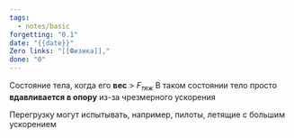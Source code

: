 ```yaml
---
tags:
  - notes/basic
forgetting: "0.1"
date: "{{date}}"
Zero links: "[[Физика]],"
done: "0"
---
```

Состояние тела, когда его **вес** > $F_{тяж}$
В таком состоянии тело просто **вдавливается в опору** из-за чрезмерного ускорения

Перегрузку могут испытывать, например, пилоты, летящие с большим ускорением


